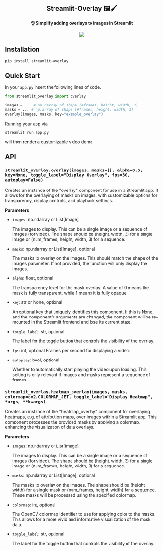 <div align="center">
    <h2>
        Streamlit-Overlay 🖼️🖌️
    </h2>
    <p><b>👌 Simplify adding overlays to images in Streamlit </b></p>
    <img src="https://github.com/JensRahnfeld/streamlit-overlay/blob/main/assets/streamlit-overlay.gif">
</div>

## Installation

```
pip install streamlit-overlay
```

## Quick Start

In your `app.py` insert the following lines of code.

```python
from streamlit_overlay import overlay

images = ... # np.narray of shape (#frames, height, width, 3)
masks = ... # np.array of shape (#frames, height, width, 3)
overlay(images, masks, key="example_overlay")
```

Running your app via

```
streamlit run app.py
```

will then render a customizable video demo.

## API

### `streamlit_overlay.overlay(images, masks=[], alpha=0.5, key=None, toggle_label="Display Overlay", fps=30, autoplay=False)`

Creates an instance of the "overlay" component for use in a Streamlit app. It allows for the overlaying of masks on images, with customizable options for transparency, display controls, and playback settings.

<b>Parameters</b>

- `images`: np.ndarray or List[Image]

  The images to display. This can be a single image or a sequence of images (for video). The shape should be (height, width, 3) for a single image or (num_frames, height, width, 3) for a sequence.

- `masks`: np.ndarray or List[Image], optional

  The masks to overlay on the images. This should match the shape of the images parameter. If not provided, the function will only display the images.

- `alpha`: float, optional

  The transparency level for the mask overlay. A value of 0 means the mask is fully transparent, while 1 means it is fully opaque.

- `key`: str or None, optional

  An optional key that uniquely identifies this component. If this is
  None, and the component's arguments are changed, the component will
  be re-mounted in the Streamlit frontend and lose its current state.

- `toggle_label`: str, optional

  The label for the toggle button that controls the visibility of the overlay.

- `fps`: int, optional
  Frames per second for displaying a video.

- `autoplay`: bool, optional

  Whether to automatically start playing the video upon loading. This setting is only relevant if images and masks represent a sequence of frames.

### `streamlit_overlay.heatmap_overlay(images, masks, colormap=cv2.COLORMAP_JET, toggle_label="Display Heatmap", *args, **kwargs)`

Creates an instance of the "heatmap_overlay" component for overlaying heatmaps, e.g. of attribution maps, over images within a Streamlit app. This component processes the provided masks by applying a colormap, enhancing the visualization of data overlays.

<b>Parameters</b>

- `images`: np.ndarray or List[Image]

  The images to display. This can be a single image or a sequence of images (for video). The shape should be (height, width, 3) for a single image or (num_frames, height, width, 3) for a sequence.

- `masks`: np.ndarray or List[Image], optional

  The masks to overlay on the images. The shape should be (height, width) for a single mask or (num_frames, height, width) for a sequence. These masks will be processed using the specified colormap.

- `colormap`: int, optional

  The OpenCV colormap identifier to use for applying color to the masks. This allows for a more vivid and informative visualization of the mask data.

- `toggle_label`: str, optional

  The label for the toggle button that controls the visibility of the overlay.
